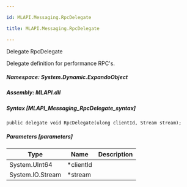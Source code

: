 ```yaml
---

id: MLAPI.Messaging.RpcDelegate

title: MLAPI.Messaging.RpcDelegate

---
```


Delegate RpcDelegate

<div class="markdown level0 summary" markdown="1">

Delegate definition for performance RPC's.

</div>

<div class="markdown level0 conceptual" markdown="1">

</div>

##### **Namespace**: System.Dynamic.ExpandoObject

##### **Assembly**: MLAPI.dll

##### Syntax [MLAPI_Messaging_RpcDelegate_syntax]

    public delegate void RpcDelegate(ulong clientId, Stream stream);

##### Parameters [parameters]

| Type             | Name       | Description |
|------------------|------------|-------------|
| System.UInt64    | \*clientId |             |
| System.IO.Stream | \*stream   |             |

